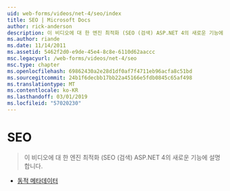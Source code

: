 ```yaml
---
uid: web-forms/videos/net-4/seo/index
title: SEO | Microsoft Docs
author: rick-anderson
description: 이 비디오에 대 한 엔진 최적화 (SEO (검색) ASP.NET 4의 새로운 기능에 설명 합니다.
ms.author: riande
ms.date: 11/14/2011
ms.assetid: 5462f2d0-e9de-45e4-8c8e-6110d62aaccc
msc.legacyurl: /web-forms/videos/net-4/seo
msc.type: chapter
ms.openlocfilehash: 69862430a2e28d1df0af7f4711eb96acfa8c51bd
ms.sourcegitcommit: 24b1f6decbb17bb22a45166e5fdb0845c65af498
ms.translationtype: MT
ms.contentlocale: ko-KR
ms.lasthandoff: 03/01/2019
ms.locfileid: "57020230"
---
```

<a name="seo"></a>SEO
====================
> 이 비디오에 대 한 엔진 최적화 (SEO (검색) ASP.NET 4의 새로운 기능에 설명 합니다.


- [동적 메타데이터](aspnet-4-quick-hit-dynamic-metadata.md)
